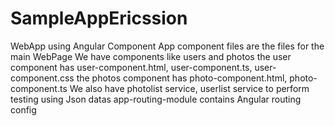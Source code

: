 # SampleAppEricssion
WebApp using Angular Component 
App component files are the files for the main WebPage
We have components like users and photos
the user component has user-component.html, user-component.ts, user-component.css
the photos component has photo-component.html, photo-component.ts 
We also have photolist service, userlist service to perform testing using Json datas
app-routing-module contains Angular routing config

